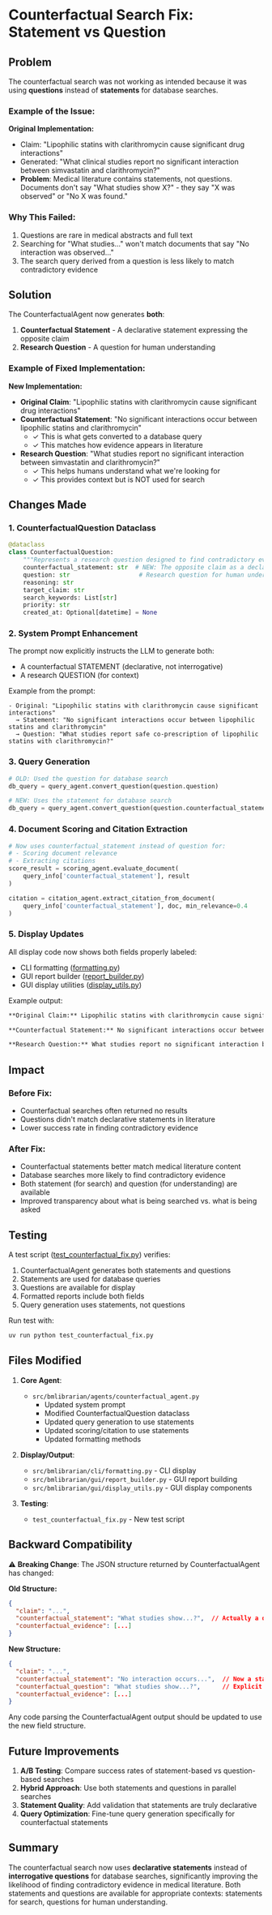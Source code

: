 # Counterfactual Search Fix: Statement vs Question

## Problem

The counterfactual search was not working as intended because it was using **questions** instead of **statements** for database searches.

### Example of the Issue:

**Original Implementation:**
- Claim: "Lipophilic statins with clarithromycin cause significant drug interactions"
- Generated: "What clinical studies report no significant interaction between simvastatin and clarithromycin?"
- **Problem**: Medical literature contains statements, not questions. Documents don't say "What studies show X?" - they say "X was observed" or "No X was found."

### Why This Failed:

1. Questions are rare in medical abstracts and full text
2. Searching for "What studies..." won't match documents that say "No interaction was observed..."
3. The search query derived from a question is less likely to match contradictory evidence

## Solution

The CounterfactualAgent now generates **both**:

1. **Counterfactual Statement** - A declarative statement expressing the opposite claim
2. **Research Question** - A question for human understanding

### Example of Fixed Implementation:

**New Implementation:**
- **Original Claim**: "Lipophilic statins with clarithromycin cause significant drug interactions"
- **Counterfactual Statement**: "No significant interactions occur between lipophilic statins and clarithromycin"
  - ✓ This is what gets converted to a database query
  - ✓ This matches how evidence appears in literature
- **Research Question**: "What studies report no significant interaction between simvastatin and clarithromycin?"
  - ✓ This helps humans understand what we're looking for
  - ✓ This provides context but is NOT used for search

## Changes Made

### 1. CounterfactualQuestion Dataclass
```python
@dataclass
class CounterfactualQuestion:
    """Represents a research question designed to find contradictory evidence."""
    counterfactual_statement: str  # NEW: The opposite claim as a declarative statement
    question: str                   # Research question for human understanding
    reasoning: str
    target_claim: str
    search_keywords: List[str]
    priority: str
    created_at: Optional[datetime] = None
```

### 2. System Prompt Enhancement
The prompt now explicitly instructs the LLM to generate both:
- A counterfactual STATEMENT (declarative, not interrogative)
- A research QUESTION (for context)

Example from the prompt:
```
- Original: "Lipophilic statins with clarithromycin cause significant interactions"
  → Statement: "No significant interactions occur between lipophilic statins and clarithromycin"
  → Question: "What studies report safe co-prescription of lipophilic statins with clarithromycin?"
```

### 3. Query Generation
```python
# OLD: Used the question for database search
db_query = query_agent.convert_question(question.question)

# NEW: Uses the statement for database search
db_query = query_agent.convert_question(question.counterfactual_statement)
```

### 4. Document Scoring and Citation Extraction
```python
# Now uses counterfactual_statement instead of question for:
# - Scoring document relevance
# - Extracting citations
score_result = scoring_agent.evaluate_document(
    query_info['counterfactual_statement'], result
)

citation = citation_agent.extract_citation_from_document(
    query_info['counterfactual_statement'], doc, min_relevance=0.4
)
```

### 5. Display Updates
All display code now shows both fields properly labeled:
- CLI formatting ([formatting.py](src/bmlibrarian/cli/formatting.py))
- GUI report builder ([report_builder.py](src/bmlibrarian/gui/report_builder.py))
- GUI display utilities ([display_utils.py](src/bmlibrarian/gui/display_utils.py))

Example output:
```markdown
**Original Claim:** Lipophilic statins with clarithromycin cause significant interactions

**Counterfactual Statement:** No significant interactions occur between lipophilic statins and clarithromycin

**Research Question:** What studies report no significant interaction between simvastatin and clarithromycin?
```

## Impact

### Before Fix:
- Counterfactual searches often returned no results
- Questions didn't match declarative statements in literature
- Lower success rate in finding contradictory evidence

### After Fix:
- Counterfactual statements better match medical literature content
- Database searches more likely to find contradictory evidence
- Both statement (for search) and question (for understanding) are available
- Improved transparency about what is being searched vs. what is being asked

## Testing

A test script ([test_counterfactual_fix.py](test_counterfactual_fix.py)) verifies:
1. CounterfactualAgent generates both statements and questions
2. Statements are used for database queries
3. Questions are available for display
4. Formatted reports include both fields
5. Query generation uses statements, not questions

Run test with:
```bash
uv run python test_counterfactual_fix.py
```

## Files Modified

1. **Core Agent**:
   - `src/bmlibrarian/agents/counterfactual_agent.py`
     - Updated system prompt
     - Modified CounterfactualQuestion dataclass
     - Updated query generation to use statements
     - Updated scoring/citation to use statements
     - Updated formatting methods

2. **Display/Output**:
   - `src/bmlibrarian/cli/formatting.py` - CLI display
   - `src/bmlibrarian/gui/report_builder.py` - GUI report building
   - `src/bmlibrarian/gui/display_utils.py` - GUI display components

3. **Testing**:
   - `test_counterfactual_fix.py` - New test script

## Backward Compatibility

⚠️ **Breaking Change**: The JSON structure returned by CounterfactualAgent has changed:

**Old Structure:**
```json
{
  "claim": "...",
  "counterfactual_statement": "What studies show...?",  // Actually a question
  "counterfactual_evidence": [...]
}
```

**New Structure:**
```json
{
  "claim": "...",
  "counterfactual_statement": "No interaction occurs...",  // Now a statement
  "counterfactual_question": "What studies show...?",      // Explicit question field
  "counterfactual_evidence": [...]
}
```

Any code parsing the CounterfactualAgent output should be updated to use the new field structure.

## Future Improvements

1. **A/B Testing**: Compare success rates of statement-based vs question-based searches
2. **Hybrid Approach**: Use both statements and questions in parallel searches
3. **Statement Quality**: Add validation that statements are truly declarative
4. **Query Optimization**: Fine-tune query generation specifically for counterfactual statements

## Summary

The counterfactual search now uses **declarative statements** instead of **interrogative questions** for database searches, significantly improving the likelihood of finding contradictory evidence in medical literature. Both statements and questions are available for appropriate contexts: statements for search, questions for human understanding.
